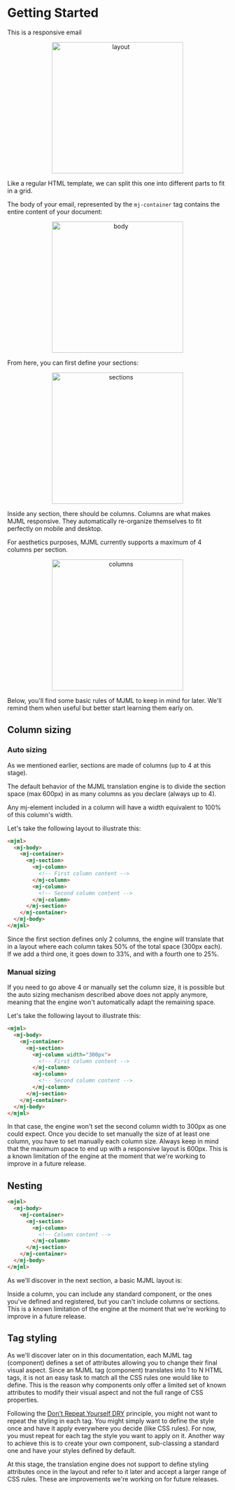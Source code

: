 
# Getting Started
This is a responsive email

<p align="center">
  <img width="300px" src="https://cloud.githubusercontent.com/assets/6558790/12751054/322b2c8c-c9bb-11e5-98b9-942f6ea4d585.png" alt="layout">
</p>

Like a regular HTML template, we can split this one into different parts to fit in a grid.

The body of your email, represented by the `mj-container` tag contains the entire content of your document:

<p align="center">
  <img width="300px" src="https://cloud.githubusercontent.com/assets/6558790/12751043/1fd499c4-c9bb-11e5-828f-e0e6e18180b8.png" alt="body">
</p>

From here, you can first define your sections:

<p align="center">
  <img width="300px" src="https://cloud.githubusercontent.com/assets/6558790/12751042/1fd191b6-c9bb-11e5-9450-cc15acec72b4.png" alt="sections">
</p>

Inside any section, there should be columns. Columns are what makes MJML responsive.
They automatically re-organize themselves to fit perfectly on mobile and desktop.

<aside class="warning">
  For aesthetics purposes, MJML currently supports a maximum of 4 columns per section.
</aside>

<p align="center">
  <img width="300px" src="https://cloud.githubusercontent.com/assets/6558790/12751041/1fd112d6-c9bb-11e5-97e7-d9c93c743c4d.png" alt="columns">
</p>

Below, you'll find some basic rules of MJML to keep in mind for later. We'll remind them when useful but better start learning them early on.

## Column sizing

### Auto sizing
As we mentioned earlier, sections are made of columns (up to 4 at this stage).

The default behavior of the MJML translation engine is to divide the section space (max 600px) in as many columns as you declare (always up to 4).

<aside class="warning">
  Any mj-element included in a column will have a width equivalent to 100% of this column's width.
</aside>

Let's take the following layout to illustrate this:
```html
<mjml>
  <mj-body>
    <mj-container>
      <mj-section>
        <mj-column>
          <!-- First column content -->
        </mj-column>
        <mj-column>
          <!-- Second column content -->
        </mj-column>
      </mj-section>
    </mj-container>
  </mj-body>
</mjml>
```

Since the first section defines only 2 columns, the engine will translate that in a layout where each column takes 50% of the total space (300px each). If we add a third one, it goes down to 33%, and with a fourth one to 25%.

### Manual sizing
If you need to go above 4 or manually set the column size, it is possible but the auto sizing mechanism described above does not apply anymore, meaning that the engine won't automatically adapt the remaining space.

Let's take the following layout to illustrate this:
```html
<mjml>
  <mj-body>
    <mj-container>
      <mj-section>
        <mj-column width="300px">
          <!-- First column content -->
        </mj-column>
        <mj-column>
          <!-- Second column content -->
        </mj-column>
      </mj-section>
    </mj-container>
  </mj-body>
</mjml>
```
In that case, the engine won't set the second column width to 300px as one could expect. Once you decide to set manually the size of at least one column, you have to set manually each column size. Always keep in mind that the maximum space to end up with a responsive layout is 600px. This is a known limitation of the engine at the moment that we're working to improve in a future release.

## Nesting

```html
<mjml>
  <mj-body>
    <mj-container>
      <mj-section>
        <mj-column>
          <!-- Column content -->
        </mj-column>
      </mj-section>
    </mj-container>
  </mj-body>
</mjml>
```
As we'll discover in the next section, a basic MJML layout is:

Inside a column, you can include any standard component, or the ones you've defined and registered, but you can't include columns or sections. This is a known limitation of the engine at the moment that we're working to improve in a future release.

## Tag styling
As we'll discover later on in this documentation, each MJML tag (component) defines a set of attributes allowing you to change their final visual aspect.
Since an MJML tag (component) translates into 1 to N HTML tags, it is not an easy task to match all the CSS rules one would like to define. This is the reason why components only offer a limited set of known attributes to modify their visual aspect and not the full range of CSS properties.

Following the [Don't Repeat Yourself DRY](https://en.wikipedia.org/wiki/Don%27t_repeat_yourself) principle, you might not want to repeat the styling in each tag. You might simply want to define the style once and have it apply everywhere you decide (like CSS rules).
For now, you must repeat for each tag the style you want to apply on it. Another way to achieve this is to create your own component, sub-classing a standard one and have your styles defined by default.

At this stage, the translation engine does not support to define styling attributes once in the layout and refer to it later and accept a larger range of CSS rules. These are improvements we're working on for future releases.
